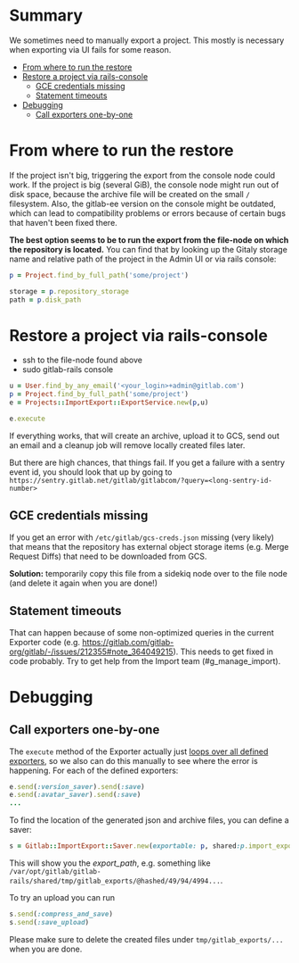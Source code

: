 # Summary

We sometimes need to manually export a project. This mostly is necessary when
exporting via UI fails for some reason.

<!-- vim-markdown-toc GitLab -->

* [From where to run the restore](#from-where-to-run-the-restore)
* [Restore a project via rails-console](#restore-a-project-via-rails-console)
  * [GCE credentials missing](#gce-credentials-missing)
  * [Statement timeouts](#statement-timeouts)
* [Debugging](#debugging)
  * [Call exporters one-by-one](#call-exporters-one-by-one)

<!-- vim-markdown-toc -->

# From where to run the restore

If the project isn't big, triggering the export from the console node could
work. If the project is big (several GiB), the console node might run out of
disk space, because the archive file will be created on the small `/`
filesystem. Also, the gitlab-ee version on the console might be outdated, which
can lead to compatibility problems or errors because of certain bugs that
haven't been fixed there.

__The best option seems to be to run the export from the file-node on which the
repository is located.__ You can find that by looking up the Gitaly storage name
and relative path of the project in the Admin UI or via rails console:

```ruby
p = Project.find_by_full_path('some/project')

storage = p.repository_storage
path = p.disk_path
```

# Restore a project via rails-console

* ssh to the file-node found above
* sudo gitlab-rails console

```ruby
u = User.find_by_any_email('<your_login>+admin@gitlab.com')
p = Project.find_by_full_path('some/project')
e = Projects::ImportExport::ExportService.new(p,u)

e.execute
```

If everything works, that will create an archive, upload it to GCS, send out an
email and a cleanup job will remove locally created files later.

But there are high chances, that things fail. If you get a failure with a sentry
event id, you should look that up by going to
`https://sentry.gitlab.net/gitlab/gitlabcom/?query=<long-sentry-id-number>`

## GCE credentials missing

If you get an error with `/etc/gitlab/gcs-creds.json` missing (very likely) that
means that the repository has external object storage items (e.g. Merge Request
Diffs) that need to be downloaded from GCS.

__Solution:__ temporarily copy this file from a sidekiq node over to the file
node (and delete it again when you are done!)

## Statement timeouts

That can happen because of some non-optimized queries in the current Exporter
code (e.g. https://gitlab.com/gitlab-org/gitlab/-/issues/212355#note_364049215).
This needs to get fixed in code probably. Try to get help from the Import team
(#g_manage_import).

# Debugging

## Call exporters one-by-one

The `execute` method of the Exporter actually just [loops over all defined
exporters](https://gitlab.com/gitlab-org/gitlab/-/blob/master/app/services/projects/import_export/export_service.rb#L61-66),
so we also can do this manually to see where the error is happening. For each of
the defined exporters:

```ruby
e.send(:version_saver).send(:save)
e.send(:avatar_saver).send(:save)
...
```

To find the location of the generated json and archive files, you can define a
saver:

```ruby
s = Gitlab::ImportExport::Saver.new(exportable: p, shared:p.import_export_shared)
```

This will show you the *export_path*, e.g. something like
`/var/opt/gitlab/gitlab-rails/shared/tmp/gitlab_exports/@hashed/49/94/4994...`.

To try an upload you can run

```ruby
s.send(:compress_and_save)
s.send(:save_upload)
```

Please make sure to delete the created files under `tmp/gitlab_exports/...` when
you are done.

